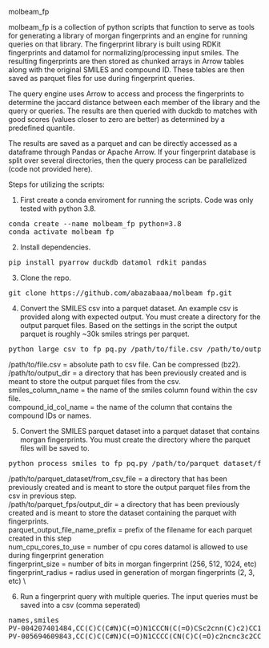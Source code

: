 molbeam_fp

molbeam_fp is a collection of python scripts that function to serve as tools for generating a library of morgan fingerprints and an engine for running queries on that library. The fingerprint library is built using RDKit fingerprints and datamol for normalizing/processing input smiles. The resulting fingerprints are then stored as chunked arrays in Arrow tables along with the original SMILES and compound ID. These tables are then saved as parquet files for use during fingerprint queries. 

The query engine uses Arrow to access and process the fingerprints to determine the jaccard distance between each member of the library and the query or queries. The results are then queried with duckdb to matches with good scores (values closer to zero are better) as determined by a predefined quantile. 

The results are saved as a parquet and can be directly accessed as a dataframe through Pandas or Apache Arrow. If your fingerprint database is split over several directories, then the query process can be parallelized (code not provided here). 

Steps for utilizing the scripts:

1) First create a conda enviroment for running the scripts. Code was only tested with python 3.8.

<pre>
conda create --name molbeam_fp python=3.8
conda activate molbeam_fp
</pre>

2) Install dependencies.

<pre>
pip install pyarrow duckdb datamol rdkit pandas
</pre>

3) Clone the repo.

<pre>
git clone https://github.com/abazabaaa/molbeam_fp.git
</pre>

4) Convert the SMILES csv into a parquet dataset. An example csv is provided along with expected output. You must create a directory for the output parquet files. Based on the settings in the script the output parquet is roughly ~30k smiles strings per parquet.

<pre>
python large_csv_to_fp_pq.py /path/to/file.csv /path/to/output_dir smiles_column_name compound_id_col_name
</pre>

/path/to/file.csv = absolute path to csv file. Can be compressed (bz2). \
/path/to/output_dir = a directory that has been previously created and is meant to store the output parquet files from the csv. \
smiles_column_name = the name of the smiles column found within the csv file. \
compound_id_col_name = the name of the column that contains the compound IDs or names.

5) Convert the SMILES parquet dataset into a parquet dataset that contains morgan fingerprints. You must create the directory where the parquet files will be saved to.

<pre>
python process_smiles_to_fp_pq.py /path/to/parquet_dataset/from_csv_file /path/to/parquet_fps/output_dir parquet_output_file_name_prefix name_of_smiles_column num_cpu_cores_to_use fingerprint_size fingerprint_radius
</pre>

/path/to/parquet_dataset/from_csv_file = a directory that has been previously created and is meant to store the output parquet files from the csv in previous step.
\
/path/to/parquet_fps/output_dir = a directory that has been previously created and is meant to store the dataset containing the parquet with fingerprints. \
parquet_output_file_name_prefix = prefix of the filename for each parquet created in this step
\
num_cpu_cores_to_use = number of cpu cores datamol is allowed to use during fingerprint generation
\
fingerprint_size = number of bits in morgan fingerprint (256, 512, 1024, etc)
\
fingerprint_radius = radius used in generation of morgan fingerprints (2, 3, etc)
\

6) Run a fingerprint query with multiple queries. The input queries must be saved into a csv (comma seperated)

<pre>
names,smiles
PV-004207401484,CC(C)C(C#N)C(=O)N1CCCN(C(=O)CSc2cnn(C)c2)CC1C
PV-005694609843,CC(C)C(C#N)C(=O)N1CCCC(CN(C)C(=O)c2ncnc3c2CCC3)C1
</pre>




